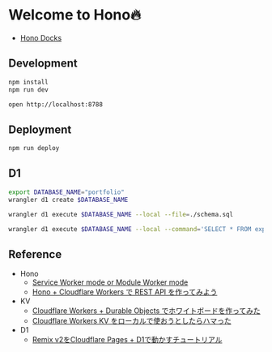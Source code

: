 # Welcome to Hono🔥
- [Hono Docks](https://hono.dev/)

## Development
```bash
npm install
npm run dev
```

```bash
open http://localhost:8788
```

## Deployment
```bash
npm run deploy
```

## D1
```bash
export DATABASE_NAME="portfolio"
wrangler d1 create $DATABASE_NAME
```

```bash
wrangler d1 execute $DATABASE_NAME --local --file=./schema.sql
```

```bash
wrangler d1 execute $DATABASE_NAME --local --command='SELECT * FROM experience'
```

## Reference
- Hono
   - [Service Worker mode or Module Worker mode](https://hono.dev/getting-started/cloudflare-workers#service-worker-mode-or-module-worker-mode)
   - [Hono + Cloudflare Workers で REST API を作ってみよう](https://zenn.dev/azukiazusa/articles/hono-cloudflare-workers-rest-api#hello-world)
- KV
   - [Cloudflare Workers + Durable Objects でホワイトボードを作ってみた](https://jinjor-labo.hatenablog.com/entry/2022/03/22/021059)
   - [Cloudflare Workers KV をローカルで使おうとしたらハマった](https://zenn.dev/egstock_inc/articles/95aa6a97caf39a)
- D1
   - [Remix v2をCloudflare Pages + D1で動かすチュートリアル](https://zenn.dev/necocoa/articles/remix-v2-with-cloudflare-pages-d1)
